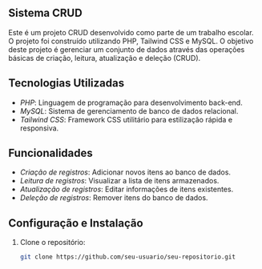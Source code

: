 ## Sistema CRUD

Este é um projeto CRUD desenvolvido como parte de um trabalho escolar. O projeto foi construído utilizando PHP, Tailwind CSS e MySQL. O objetivo deste projeto é gerenciar um conjunto de dados através das operações básicas de criação, leitura, atualização e deleção (CRUD).

## Tecnologias Utilizadas

- *PHP*: Linguagem de programação para desenvolvimento back-end.
- *MySQL*: Sistema de gerenciamento de banco de dados relacional.
- *Tailwind CSS*: Framework CSS utilitário para estilização rápida e responsiva.

## Funcionalidades

- *Criação de registros*: Adicionar novos itens ao banco de dados.
- *Leitura de registros*: Visualizar a lista de itens armazenados.
- *Atualização de registros*: Editar informações de itens existentes.
- *Deleção de registros*: Remover itens do banco de dados.

## Configuração e Instalação

1. Clone o repositório:
   ```bash
   git clone https://github.com/seu-usuario/seu-repositorio.git
